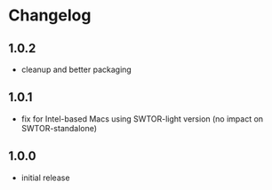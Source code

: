 # Changelog

## 1.0.2

- cleanup and better packaging

## 1.0.1

- fix for Intel-based Macs using SWTOR-light version (no impact on SWTOR-standalone)

## 1.0.0

- initial release
